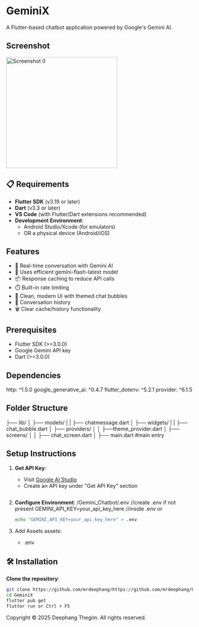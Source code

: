 # GeminiX

A Flutter-based chatbot application powered by Google's Gemini AI.

## Screenshot

<img src="https://github.com/user-attachments/assets/f099b0e5-8ce0-4702-928f-1185bac065dd" alt="Screenshot 0" width="300"/>

## 📋 Requirements

- **Flutter SDK** (v3.19 or later)
- **Dart** (v3.3 or later)
- **VS Code** (with Flutter/Dart extensions recommended)
- **Development Environment**:
  - Android Studio/Xcode (for emulators)
  - OR a physical device (Android/iOS)

## Features

- 💬 Real-time conversation with Gemini AI
- 🚀 Uses efficient gemini-flash-latest model
- 📦 Response caching to reduce API calls
- ⏱️ Built-in rate limiting
- 🎨 Clean, modern UI with themed chat bubbles
- 🔄 Conversation history
- 🗑️ Clear cache/history functionality

## Prerequisites

- Flutter SDK (>=3.0.0)
- Google Gemini API key
- Dart (>=3.0.0)

## Dependencies

http: ^1.5.0
google_generative_ai: ^0.4.7
flutter_dotenv: ^5.2.1
provider: ^6.1.5

## Folder Structure

├── lib/
│ ├── models/
| | ├── chatmessage.dart
│ ├── widgets/
| | ├── chat_bubble.dart
│ ├── providers/
│ │ ├──theme_provider.dart
│ ├── screens/
│ │ ├── chat_screen.dart
│ ├── main.dart #main entry

## Setup Instructions

1. **Get API Key**:

   - Visit [Google AI Studio](https://aistudio.google.com/)
   - Create an API key under "Get API Key" section

   ```

   ```

2. **Configure Environment**:
   /Gemini_Chatbot/.env //create .env if not present
   GEMINI_API_KEY=your_api_key_here //inside .env
   or

   ```bash
   echo "GEMINI_API_KEY=your_api_key_here" > .env

   ```

3. Add Assets
   assets:
   - .env

## 🛠️ Installation

**Clone the repository**:

```bash
git clone https://github.com/mrdeephang/https://github.com/mrdeephang/GeminiX.git
cd GeminiX
flutter pub get
flutter run or Ctrl + F5

```

Copyright © 2025 Deephang Thegim. All rights reserved.
